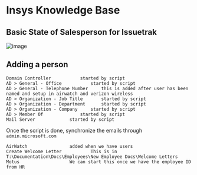 # Insys Knowledge Base

## Basic State of Salesperson for Issuetrak

![image](https://user-images.githubusercontent.com/11879769/45961499-7f53c080-bfd3-11e8-82dd-0c6f09dcf8a7.png)

## Adding a person 

    Domain Controller			started by script
    AD > General - Office			started by script 
    AD > General - Telephone Number		this is added after user has been named and setup in airwatch and verizon wireless
    AD > Organization - Job Title		started by script
    AD > Organization - Department		started by script
    AD > Organization - Company		started by script
    AD > Member Of				started by script
    Mail Server				started by script

Once the script is done, synchronize the emails through `admin.microsoft.com`
  
    AirWatch				added when we have users 
    Create Welcome Letter			This is in T:\Documentation\Docs\Employees\New Employee Docs\Welcome Letters
    Motus					We can start this once we have the employee ID from HR
